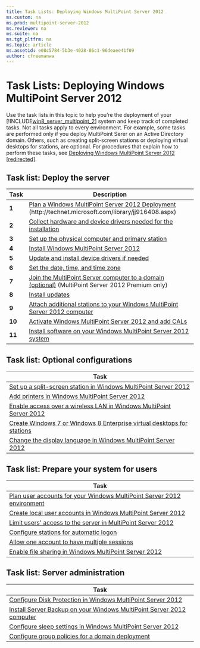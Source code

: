 ```yaml
---
title: Task Lists: Deploying Windows MultiPoint Server 2012
ms.custom: na
ms.prod: multipoint-server-2012
ms.reviewer: na
ms.suite: na
ms.tgt_pltfrm: na
ms.topic: article
ms.assetid: e08c5784-5b3e-4028-86c1-96deaee41f09
author: cfreemanwa
---
```

# Task Lists: Deploying Windows MultiPoint Server 2012
Use the task lists in this topic to help you’re the deployment of your [!INCLUDE[win8_server_multipoint_2](../Token/win8_server_multipoint_2_md.md)] system and keep track of completed tasks. Not all tasks apply to every environment. For example, some tasks are performed only if you deploy MultiPoint Serer on an Active Directory domain. Others, such as creating split\-screen stations or deploying virtual desktops for stations, are optional. For procedures that explain how to perform these tasks, see [Deploying Windows MultiPoint Server 2012 \[redirected\]](assetId:///75f16a5b-e829-41d2-95c2-1be93718b614).  
  
## Task list: Deploy the server  
  
|Task|Description|  
|--------|---------------|  
|**1**|[Plan a Windows MultiPoint Server 2012 Deployment](http://technet.microsoft.com/library/jj916408.aspx) \(http:\/\/technet.microsoft.com\/library\/jj916408.aspx\)|  
|**2**|[Collect hardware and device drivers needed for the installation](../Topic/Collect-hardware-and-device-drivers-needed-for-the-installation.md)|  
|**3**|[Set up the physical computer and primary station](../Topic/Set-up-the-physical-computer-and-primary-station.md)|  
|**4**|[Install Windows MultiPoint Server 2012](../Topic/Install-Windows-MultiPoint-Server-2012.md)|  
|**5**|[Update and install device drivers if needed](../Topic/Update-and-install-device-drivers-if-needed.md)|  
|**6**|[Set the date, time, and time zone](../Topic/Set-the-date,-time,-and-time-zone.md)|  
|**7**|[Join the MultiPoint Server computer to a domain &#40;optional&#41;](../Topic/Join-the-MultiPoint-Server-computer-to-a-domain--optional-.md) \(MultiPoint Server 2012 Premium only\)|  
|**8**|[Install updates](../Topic/Install-updates.md)|  
|**9**|[Attach additional stations to your Windows MultiPoint Server 2012 computer](../Topic/Attach-additional-stations-to-your-Windows-MultiPoint-Server-2012-computer.md)|  
|**10**|[Activate Windows MultiPoint Server 2012 and add CALs](../Topic/Activate-Windows-MultiPoint-Server-2012-and-add-CALs.md)|  
|**11**|[Install software on your Windows MultiPoint Server 2012 system](../Topic/Install-software-on-your-Windows-MultiPoint-Server-2012-system.md)|  
  
## Task list: Optional configurations  
  
|Task|  
|--------|  
|[Set up a split-screen station in Windows MultiPoint Server 2012](../Topic/Set-up-a-split-screen-station-in-Windows-MultiPoint-Server-2012.md)|  
|[Add printers in Windows MultiPoint Server 2012](../Topic/Add-printers-in-Windows-MultiPoint-Server-2012.md)|  
|[Enable access over a wireless LAN in Windows MultiPoint Server 2012](../Topic/Enable-access-over-a-wireless-LAN-in-Windows-MultiPoint-Server-2012.md)|  
|[Create Windows 7 or Windows 8 Enterprise virtual desktops for stations](../Topic/Create-Windows-7-or-Windows-8-Enterprise-virtual-desktops-for-stations.md)|  
|[Change the display language in Windows MultiPoint Server 2012](../Topic/Change-the-display-language-in-Windows-MultiPoint-Server-2012.md)|  
  
## Task list: Prepare your system for users  
  
|Task|  
|--------|  
|[Plan user accounts for your Windows MultiPoint Server 2012 environment](../Topic/Plan-user-accounts-for-your-Windows-MultiPoint-Server-2012-environment.md)|  
|[Create local user accounts in Windows MultiPoint Server 2012](../Topic/Create-local-user-accounts-in-Windows-MultiPoint-Server-2012.md)|  
|[Limit users' access to the server in MultiPoint Server 2012](../Topic/Limit-users--access-to-the-server-in-MultiPoint-Server-2012.md)|  
|[Configure stations for automatic logon](../Topic/Configure-stations-for-automatic-logon.md)|  
|[Allow one account to have multiple sessions](../Topic/Allow-one-account-to-have-multiple-sessions.md)|  
|[Enable file sharing in Windows MultiPoint Server 2012](../Topic/Enable-file-sharing-in-Windows-MultiPoint-Server-2012.md)|  
  
## Task list: Server administration  
  
|Task|  
|--------|  
|[Configure Disk Protection in Windows MultiPoint Server 2012](../Topic/Configure-Disk-Protection-in-Windows-MultiPoint-Server-2012.md)|  
|[Install Server Backup on your Windows MultiPoint Server 2012 computer](../Topic/Install-Server-Backup-on-your-Windows-MultiPoint-Server-2012-computer.md)|  
|[Configure sleep settings in Windows MultiPoint Server 2012](../Topic/Configure-sleep-settings-in-Windows-MultiPoint-Server-2012.md)|  
|[Configure group policies for a domain deployment](../Topic/Configure-group-policies-for-a-domain-deployment.md)|  
  
